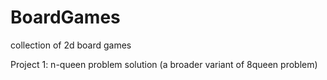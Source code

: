 # BoardGames
collection of 2d board games

Project 1:
n-queen problem solution (a broader variant of 8queen problem)
